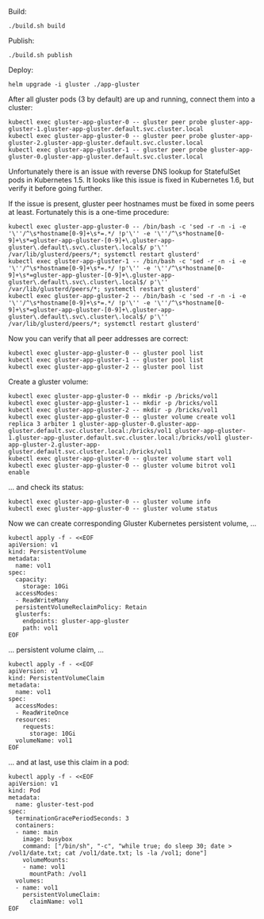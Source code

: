 Build:

```
./build.sh build
```

Publish:

```
./build.sh publish
```

Deploy:


```
helm upgrade -i gluster ./app-gluster
```

After all gluster pods (3 by default) are up and running, connect them into a cluster:

```
kubectl exec gluster-app-gluster-0 -- gluster peer probe gluster-app-gluster-1.gluster-app-gluster.default.svc.cluster.local
kubectl exec gluster-app-gluster-0 -- gluster peer probe gluster-app-gluster-2.gluster-app-gluster.default.svc.cluster.local
kubectl exec gluster-app-gluster-1 -- gluster peer probe gluster-app-gluster-0.gluster-app-gluster.default.svc.cluster.local
```

Unfortunately there is an issue with reverse DNS lookup for StatefulSet pods in Kubernetes 1.5.
It looks like this issue is fixed in Kubernetes 1.6, but verify it before going further. 

If the issue is present, gluster peer hostnames must be fixed in some peers at least.
Fortunately this is a one-time procedure:

```
kubectl exec gluster-app-gluster-0 -- /bin/bash -c 'sed -r -n -i -e '\''/^\s*hostname[0-9]+\s*=.*/ !p'\'' -e '\''/^\s*hostname[0-9]+\s*=gluster-app-gluster-[0-9]+\.gluster-app-gluster\.default\.svc\.cluster\.local$/ p'\'' /var/lib/glusterd/peers/*; systemctl restart glusterd'
kubectl exec gluster-app-gluster-1 -- /bin/bash -c 'sed -r -n -i -e '\''/^\s*hostname[0-9]+\s*=.*/ !p'\'' -e '\''/^\s*hostname[0-9]+\s*=gluster-app-gluster-[0-9]+\.gluster-app-gluster\.default\.svc\.cluster\.local$/ p'\'' /var/lib/glusterd/peers/*; systemctl restart glusterd'
kubectl exec gluster-app-gluster-2 -- /bin/bash -c 'sed -r -n -i -e '\''/^\s*hostname[0-9]+\s*=.*/ !p'\'' -e '\''/^\s*hostname[0-9]+\s*=gluster-app-gluster-[0-9]+\.gluster-app-gluster\.default\.svc\.cluster\.local$/ p'\'' /var/lib/glusterd/peers/*; systemctl restart glusterd'
```

Now you can verify that all peer addresses are correct:

```
kubectl exec gluster-app-gluster-0 -- gluster pool list
kubectl exec gluster-app-gluster-1 -- gluster pool list
kubectl exec gluster-app-gluster-2 -- gluster pool list
```

Create a gluster volume:

```
kubectl exec gluster-app-gluster-0 -- mkdir -p /bricks/vol1
kubectl exec gluster-app-gluster-1 -- mkdir -p /bricks/vol1
kubectl exec gluster-app-gluster-2 -- mkdir -p /bricks/vol1
kubectl exec gluster-app-gluster-0 -- gluster volume create vol1 replica 3 arbiter 1 gluster-app-gluster-0.gluster-app-gluster.default.svc.cluster.local:/bricks/vol1 gluster-app-gluster-1.gluster-app-gluster.default.svc.cluster.local:/bricks/vol1 gluster-app-gluster-2.gluster-app-gluster.default.svc.cluster.local:/bricks/vol1
kubectl exec gluster-app-gluster-0 -- gluster volume start vol1
kubectl exec gluster-app-gluster-0 -- gluster volume bitrot vol1 enable
```

... and check its status:
```
kubectl exec gluster-app-gluster-0 -- gluster volume info
kubectl exec gluster-app-gluster-0 -- gluster volume status
```

Now we can create corresponding Gluster Kubernetes persistent volume, ...

```
kubectl apply -f - <<EOF
apiVersion: v1
kind: PersistentVolume
metadata:
  name: vol1
spec:
  capacity:
    storage: 10Gi
  accessModes:
  - ReadWriteMany
  persistentVolumeReclaimPolicy: Retain
  glusterfs:
    endpoints: gluster-app-gluster
    path: vol1
EOF
```

... persistent volume claim, ...

```
kubectl apply -f - <<EOF
apiVersion: v1
kind: PersistentVolumeClaim
metadata:
  name: vol1
spec:
  accessModes:
  - ReadWriteOnce
  resources:
    requests:
      storage: 10Gi
  volumeName: vol1
EOF
```

... and at last, use this claim in a pod:

```
kubectl apply -f - <<EOF
apiVersion: v1
kind: Pod
metadata:
  name: gluster-test-pod
spec:
  terminationGracePeriodSeconds: 3
  containers:
  - name: main
    image: busybox
    command: ["/bin/sh", "-c", "while true; do sleep 30; date > /vol1/date.txt; cat /vol1/date.txt; ls -la /vol1; done"]
    volumeMounts:
    - name: vol1
      mountPath: /vol1
  volumes:
  - name: vol1
    persistentVolumeClaim:
      claimName: vol1
EOF
```
